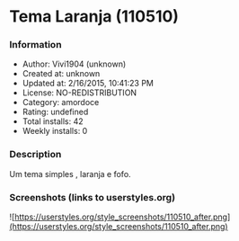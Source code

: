 # Tema Laranja (110510)

### Information
- Author: Vivi1904 (unknown)
- Created at: unknown
- Updated at: 2/16/2015, 10:41:23 PM
- License: NO-REDISTRIBUTION
- Category: amordoce
- Rating: undefined
- Total installs: 42
- Weekly installs: 0


### Description
Um tema simples , laranja e fofo.


### Screenshots (links to userstyles.org)
![https://userstyles.org/style_screenshots/110510_after.png](https://userstyles.org/style_screenshots/110510_after.png)


